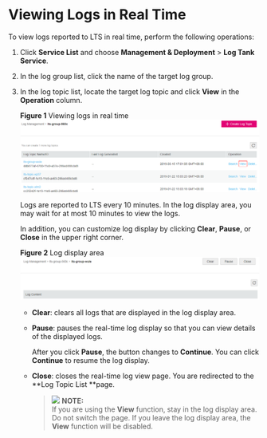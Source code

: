 # Viewing Logs in Real Time<a name="lts_01_0012"></a>

To view logs reported to LTS in real time, perform the following operations:

1.  Click  **Service List**  and choose  **Management & Deployment**  \>  **Log Tank Service**.
2.  In the log group list, click the name of the target log group.
3.  In the log topic list, locate the target log topic and click  **View**  in the  **Operation**  column.

    **Figure  1**  Viewing logs in real time<a name="fig899148804"></a>  
    ![](figures/viewing-logs-in-real-time.png "viewing-logs-in-real-time")

    Logs are reported to LTS every 10 minutes. In the log display area, you may wait for at most 10 minutes to view the logs.

    In addition, you can customize log display by clicking  **Clear**,  **Pause**, or  **Close**  in the upper right corner.

    **Figure  2**  Log display area<a name="fig119321727929"></a>  
    ![](figures/log-display-area.png "log-display-area")

    -   **Clear**: clears all logs that are displayed in the log display area.
    -   **Pause**: pauses the real-time log display so that you can view details of the displayed logs.

        After you click  **Pause**, the button changes to  **Continue**. You can click  **Continue**  to resume the log display.

    -   **Close**: closes the real-time log view page. You are redirected to the  **Log Topic List **page.

        >![](/images/icon-note.gif) **NOTE:**   
        >If you are using the  **View**  function, stay in the log display area. Do not switch the page. If you leave the log display area, the  **View**  function will be disabled.  



